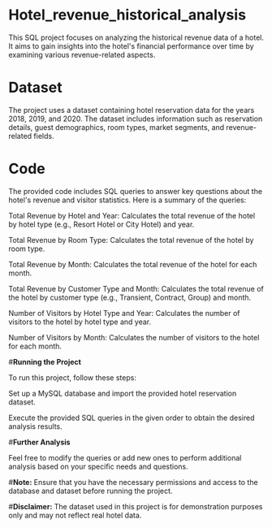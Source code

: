 # Hotel_revenue_historical_analysis
This SQL project focuses on analyzing the historical revenue data of a hotel. It aims to gain insights into the hotel's financial performance over time by examining various revenue-related aspects.

# Dataset
The project uses a dataset containing hotel reservation data for the years 2018, 2019, and 2020. The dataset includes information such as reservation details, guest demographics, room types, market segments, and revenue-related fields.

# Code

The provided code includes SQL queries to answer key questions about the hotel's revenue and visitor statistics. Here is a summary of the queries:

Total Revenue by Hotel and Year: Calculates the total revenue of the hotel by hotel type (e.g., Resort Hotel or City Hotel) and year.

Total Revenue by Room Type: Calculates the total revenue of the hotel by room type.

Total Revenue by Month: Calculates the total revenue of the hotel for each month.

Total Revenue by Customer Type and Month: Calculates the total revenue of the hotel by customer type (e.g., Transient, Contract, Group) and month.

Number of Visitors by Hotel Type and Year: Calculates the number of visitors to the hotel by hotel type and year.

Number of Visitors by Month: Calculates the number of visitors to the hotel for each month.

#**Running the Project**

To run this project, follow these steps:

Set up a MySQL database and import the provided hotel reservation dataset.

Execute the provided SQL queries in the given order to obtain the desired analysis results.

#**Further Analysis**

Feel free to modify the queries or add new ones to perform additional analysis based on your specific needs and questions.

#**Note:** Ensure that you have the necessary permissions and access to the database and dataset before running the project.

#**Disclaimer:** The dataset used in this project is for demonstration purposes only and may not reflect real hotel data.
